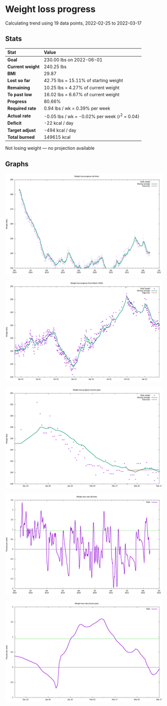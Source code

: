 # Weight loss progress

Calculating trend using 19 data points, 2022-02-25 to 2022-03-17

## Stats

Stat|Value
:-|:-
**Goal**|230.00 lbs on 2022-06-01
**Current weight**|240.25 lbs
**BMI**|29.87
**Lost so far**|42.75 lbs = 15.11% of starting weight
**Remaining**|10.25 lbs =  4.27% of current  weight
**To past low**|16.02 lbs =  6.67% of current  weight
**Progress**|80.66%
**Required rate**|0.94 lbs / wk = 0.39% per week
**Actual rate**|-0.05 lbs / wk = -0.02% per week  (r<sup>2</sup> = 0.04)
**Deficit**|-22 kcal / day
**Target adjust**|-494 kcal / day
**Total burned**|149615 kcal

Not losing weight &mdash; no projection available

## Graphs

![](weight-graph-alltime.png)

![](weight-graph-covid.png)

![](weight-graph-recent.png)

![](rate-graph-alltime.png)

![](rate-graph-recent.png)
